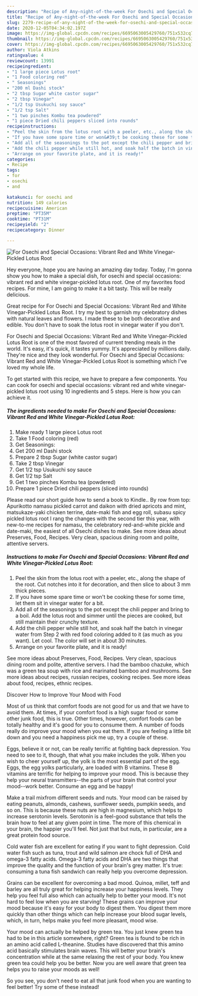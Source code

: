 ```yaml
---
description: "Recipe of Any-night-of-the-week For Osechi and Special Occasions: Vibrant Red and White Vinegar-Pickled Lotus Root"
title: "Recipe of Any-night-of-the-week For Osechi and Special Occasions: Vibrant Red and White Vinegar-Pickled Lotus Root"
slug: 2279-recipe-of-any-night-of-the-week-for-osechi-and-special-occasions-vibrant-red-and-white-vinegar-pickled-lotus-root
date: 2020-12-05T04:34:02.197Z
image: https://img-global.cpcdn.com/recipes/6695063005429760/751x532cq70/for-osechi-and-special-occasions-vibrant-red-and-white-vinegar-pickled-lotus-root-recipe-main-photo.jpg
thumbnail: https://img-global.cpcdn.com/recipes/6695063005429760/751x532cq70/for-osechi-and-special-occasions-vibrant-red-and-white-vinegar-pickled-lotus-root-recipe-main-photo.jpg
cover: https://img-global.cpcdn.com/recipes/6695063005429760/751x532cq70/for-osechi-and-special-occasions-vibrant-red-and-white-vinegar-pickled-lotus-root-recipe-main-photo.jpg
author: Viola Atkins
ratingvalue: 4
reviewcount: 13991
recipeingredient:
- "1 large piece Lotus root"
- "1 Food coloring red"
- " Seasonings"
- "200 ml Dashi stock"
- "2 tbsp Sugar white castor sugar"
- "2 tbsp Vinegar"
- "1/2 tsp Usukuchi soy sauce"
- "1/2 tsp Salt"
- "1 two pinches Kombu tea powdered"
- "1 piece Dried chili peppers sliced into rounds"
recipeinstructions:
- "Peel the skin from the lotus root with a peeler, etc., along the shape of the root. Cut notches into it for decoration, and then slice to about 3 mm thick pieces."
- "If you have some spare time or won&#39;t be cooking these for some time, let them sit in vinegar water for a bit."
- "Add all of the seasonings to the pot except the chili pepper and bring to a boil. Add the lotus root and simmer until the pieces are cooked, but still maintain their crunchy texture."
- "Add the chili pepper while still hot, and soak half the batch in vinegar water from Step 2 with red food coloring added to it (as much as you want). Let cool. The color will set in about 30 minutes."
- "Arrange on your favorite plate, and it is ready!"
categories:
- Recipe
tags:
- for
- osechi
- and

katakunci: for osechi and 
nutrition: 149 calories
recipecuisine: American
preptime: "PT35M"
cooktime: "PT31M"
recipeyield: "2"
recipecategory: Dinner

---
```



![For Osechi and Special Occasions: Vibrant Red and White Vinegar-Pickled Lotus Root](https://img-global.cpcdn.com/recipes/6695063005429760/751x532cq70/for-osechi-and-special-occasions-vibrant-red-and-white-vinegar-pickled-lotus-root-recipe-main-photo.jpg)

Hey everyone, hope you are having an amazing day today. Today, I'm gonna show you how to make a special dish, for osechi and special occasions: vibrant red and white vinegar-pickled lotus root. One of my favorites food recipes. For mine, I am going to make it a bit tasty. This will be really delicious.

Great recipe for For Osechi and Special Occasions: Vibrant Red and White Vinegar-Pickled Lotus Root. I try my best to garnish my celebratory dishes with natural leaves and flowers. I made these to be both decorative and edible. You don&#39;t have to soak the lotus root in vinegar water if you don&#39;t.

For Osechi and Special Occasions: Vibrant Red and White Vinegar-Pickled Lotus Root is one of the most favored of current trending meals in the world. It's easy, it's quick, it tastes yummy. It's appreciated by millions daily. They're nice and they look wonderful. For Osechi and Special Occasions: Vibrant Red and White Vinegar-Pickled Lotus Root is something which I've loved my whole life.


To get started with this recipe, we have to prepare a few components. You can cook for osechi and special occasions: vibrant red and white vinegar-pickled lotus root using 10 ingredients and 5 steps. Here is how you can achieve it.

<!--inarticleads1-->

##### The ingredients needed to make For Osechi and Special Occasions: Vibrant Red and White Vinegar-Pickled Lotus Root:

1. Make ready 1 large piece Lotus root
1. Take 1 Food coloring (red)
1. Get  Seasonings:
1. Get 200 ml Dashi stock
1. Prepare 2 tbsp Sugar (white castor sugar)
1. Take 2 tbsp Vinegar
1. Get 1/2 tsp Usukuchi soy sauce
1. Get 1/2 tsp Salt
1. Get 1 two pinches Kombu tea (powdered)
1. Prepare 1 piece Dried chili peppers (sliced into rounds)


Please read our short guide how to send a book to Kindle.. By row from top: Apurikotto namasu pickled carrot and daikon with dried apricots and mint, matsukaze-yaki chicken terrine, date-maki fish and egg roll, subasu spicy pickled lotus root I rang the changes with the second tier this year, with new-to-me recipes for namasu, the celebratory red-and-white pickle and date-maki, the easiest of all Osechi dishes to make. See more ideas about Preserves, Food, Recipes. Very clean, spacious dining room and polite, attentive servers. 

<!--inarticleads2-->

##### Instructions to make For Osechi and Special Occasions: Vibrant Red and White Vinegar-Pickled Lotus Root:

1. Peel the skin from the lotus root with a peeler, etc., along the shape of the root. Cut notches into it for decoration, and then slice to about 3 mm thick pieces.
1. If you have some spare time or won&#39;t be cooking these for some time, let them sit in vinegar water for a bit.
1. Add all of the seasonings to the pot except the chili pepper and bring to a boil. Add the lotus root and simmer until the pieces are cooked, but still maintain their crunchy texture.
1. Add the chili pepper while still hot, and soak half the batch in vinegar water from Step 2 with red food coloring added to it (as much as you want). Let cool. The color will set in about 30 minutes.
1. Arrange on your favorite plate, and it is ready!


See more ideas about Preserves, Food, Recipes. Very clean, spacious dining room and polite, attentive servers. I had the bamboo chazuke, which was a green tea soup with rice and marinated bamboo and mushrooms. See more ideas about recipes, russian recipes, cooking recipes. See more ideas about food, recipes, ethnic recipes. 

Discover How to Improve Your Mood with Food


Most of us think that comfort foods are not good for us and that we have to avoid them. At times, if your comfort food is a high sugar food or some other junk food, this is true. Other times, however, comfort foods can be totally healthy and it's good for you to consume them. A number of foods really do improve your mood when you eat them. If you are feeling a little bit down and you need a happiness pick me up, try a couple of these.

Eggs, believe it or not, can be really terrific at fighting back depression. You need to see to it, though, that what you make includes the yolk. When you wish to cheer yourself up, the yolk is the most essential part of the egg. Eggs, the egg yolks particularly, are loaded with B vitamins. These B vitamins are terrific for helping to improve your mood. This is because they help your neural transmitters--the parts of your brain that control your mood--work better. Consume an egg and be happy!

Make a trail mixfrom different seeds and nuts. Your mood can be raised by eating peanuts, almonds, cashews, sunflower seeds, pumpkin seeds, and so on. This is because these nuts are high in magnesium, which helps to increase serotonin levels. Serotonin is a feel-good substance that tells the brain how to feel at any given point in time. The more of this chemical in your brain, the happier you'll feel. Not just that but nuts, in particular, are a great protein food source.

Cold water fish are excellent for eating if you want to fight depression. Cold water fish such as tuna, trout and wild salmon are chock full of DHA and omega-3 fatty acids. Omega-3 fatty acids and DHA are two things that improve the quality and the function of your brain's grey matter. It's true: consuming a tuna fish sandwich can really help you overcome depression. 

Grains can be excellent for overcoming a bad mood. Quinoa, millet, teff and barley are all truly great for helping increase your happiness levels. They help you feel full also which can actually help to better your mood. It's not hard to feel low when you are starving! These grains can improve your mood because it's easy for your body to digest them. You digest them more quickly than other things which can help increase your blood sugar levels, which, in turn, helps make you feel more pleasant, mood wise.

Your mood can actually be helped by green tea. You just knew green tea had to be in this article somewhere, right? Green tea is found to be rich in an amino acid called L-theanine. Studies have discovered that this amino acid basically stimulates brain waves. This will better your brain's concentration while at the same relaxing the rest of your body. You knew green tea could help you be better. Now you are well aware that green tea helps you to raise your moods as well!

So you see, you don't need to eat all that junk food when you are wanting to feel better! Try some of these instead!

